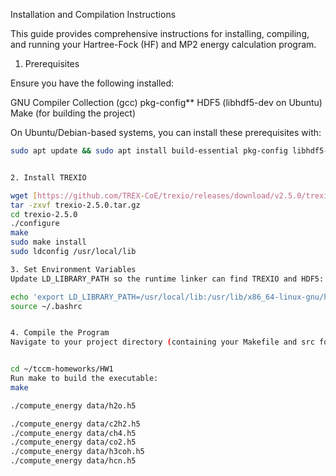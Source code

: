 Installation and Compilation Instructions

This guide provides comprehensive instructions for installing, compiling, and running your Hartree-Fock (HF) and MP2 energy calculation program.

1. Prerequisites

Ensure you have the following installed:

GNU Compiler Collection (gcc)
pkg-config**
HDF5 (libhdf5-dev on Ubuntu)
Make (for building the project)

On Ubuntu/Debian-based systems, you can install these prerequisites with:

```bash
sudo apt update && sudo apt install build-essential pkg-config libhdf5-dev


2. Install TREXIO

wget [https://github.com/TREX-CoE/trexio/releases/download/v2.5.0/trexio-2.5.0.tar.gz](https://github.com/TREX-CoE/trexio/releases/download/v2.5.0/trexio-2.5.0.tar.gz)
tar -zxvf trexio-2.5.0.tar.gz
cd trexio-2.5.0
./configure
make
sudo make install
sudo ldconfig /usr/local/lib

3. Set Environment Variables 
Update LD_LIBRARY_PATH so the runtime linker can find TREXIO and HDF5:

echo 'export LD_LIBRARY_PATH=/usr/local/lib:/usr/lib/x86_64-linux-gnu/hdf5/serial:$LD_LIBRARY_PATH' >> ~/.bashrc
source ~/.bashrc


4. Compile the Program
Navigate to your project directory (containing your Makefile and src folder):


cd ~/tccm-homeworks/HW1
Run make to build the executable:
make

./compute_energy data/h2o.h5

./compute_energy data/c2h2.h5
./compute_energy data/ch4.h5
./compute_energy data/co2.h5
./compute_energy data/h3coh.h5
./compute_energy data/hcn.h5
